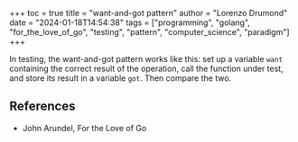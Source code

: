 +++
toc = true
title = "want-and-got pattern"
author = "Lorenzo Drumond"
date = "2024-01-18T14:54:38"
tags = ["programming",  "golang",  "for_the_love_of_go",  "testing",  "pattern",  "computer_science",  "paradigm"]
+++


In testing, the want-and-got pattern works like this: set up a variable `want` containing the correct result of the operation, call the function under test, and store its result in a variable `got`. Then compare the two.

## References
- John Arundel, For the Love of Go
